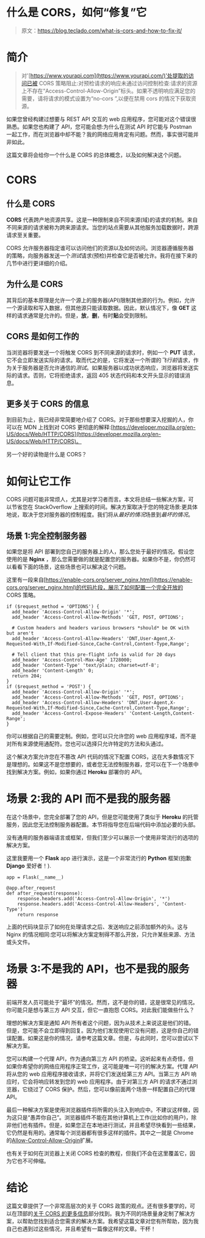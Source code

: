 # 什么是 CORS，如何“修复”它

> 原文：<https://blog.teclado.com/what-is-cors-and-how-to-fix-it/>

# **简介**

> 对'[https://www.yourapi.com](https://www.yourapi.com/)'处提取的访问已被 CORS 策略阻止:对预检请求的响应未通过访问控制检查:请求的资源上不存在“Access-Control-Allow-Origin”标头。如果不透明响应满足您的需要，请将请求的模式设置为“no-cors ”,以便在禁用 cors 的情况下获取资源。

如果您曾经构建过想要与 REST API 交互的 web 应用程序，您可能对这个错误很熟悉。如果您也构建了 API，您可能会想:为什么在测试 API 时它能与 Postman 一起工作，而在浏览器中却不能？我的网络应用肯定有问题。然而，事实很可能并非如此。

这篇文章将会给你一个什么是 CORS 的总体概念，以及如何解决这个问题。

# **CORS**

## **什么是 CORS**

**CORS** 代表跨产地资源共享。这是一种限制来自不同来源(域)的请求的机制。来自不同来源的请求被称为跨来源请求。当您的站点需要从其他服务加载数据时，跨源请求至关重要。

CORS 允许服务器指定谁可以访问他们的资源以及如何访问。浏览器遵循服务器的策略，向服务器发送一个*测试*请求(预检)并检查它是否被允许。我将在接下来的几节中进行更详细的介绍。

## **为什么是 CORS**

其背后的基本原理是允许一个源上的服务器(API)限制其他源的行为。例如，允许一个源读取和写入数据，但其他源只能读取数据。因此，默认情况下，像 **GET** 这样的请求通常是允许的。但是，**放**，**删**，有时**贴**会受到限制。

## **CORS 是如何工作的**

当浏览器将要发送一个将触发 CORS 到不同来源的请求时，例如一个 **PUT** 请求，它不会立即发送实际的请求。取而代之的是，它将发送一个所谓的*飞行前*请求，作为关于服务器是否允许通信的*测试*。如果服务器以成功状态响应，浏览器将发送实际的请求。否则，它将拒绝请求，返回 405 状态代码和本文开头显示的错误消息。

## **更多关于 CORS 的信息**

到目前为止，我已经非常简要地介绍了 CORS。对于那些想要深入挖掘的人，你可以在 MDN 上找到对 CORS 更彻底的解释:[https://developer.mozilla.org/en-US/docs/Web/HTTP/CORS](https://developer.mozilla.org/en-US/docs/Web/HTTP/CORS)。

另一个好的读物是什么是 CORS？

# **如何让它工作**

CORS 问题可能非常烦人，尤其是对学习者而言。本文将总结一些解决方案，可以节省您在 StackOverflow 上搜索的时间。解决方案取决于您的特定场景:更具体地说，取决于您对服务器的控制程度。我们将从*最好的情况*场景到*最坏的情况*。

## **场景 1:完全控制服务器**

如果您是将 API 部署到您自己的服务器上的人，那么您处于最好的情况。假设您使用的是 **Nginx** ，那么您需要做的就是配置您的服务器。如果你不是，你仍然可以看看下面的场景，这些场景也可以解决这个问题。

这里有一段来自[https://enable-cors.org/server_nginx.html](https://enable-cors.org/server_nginx.html)的代码片段，展示了如何配置一个完全开放的 CORS 策略。

```
if ($request_method = 'OPTIONS') {
  add_header 'Access-Control-Allow-Origin' '*';
  add_header 'Access-Control-Allow-Methods' 'GET, POST, OPTIONS';

  # Custom headers and headers various browsers *should* be OK with but aren't
  add_header 'Access-Control-Allow-Headers' 'DNT,User-Agent,X-Requested-With,If-Modified-Since,Cache-Control,Content-Type,Range';

  # Tell client that this pre-flight info is valid for 20 days
  add_header 'Access-Control-Max-Age' 1728000;
  add_header 'Content-Type' 'text/plain; charset=utf-8';
  add_header 'Content-Length' 0;
  return 204;
}
if ($request_method = 'POST') {
  add_header 'Access-Control-Allow-Origin' '*';
  add_header 'Access-Control-Allow-Methods' 'GET, POST, OPTIONS';
  add_header 'Access-Control-Allow-Headers' 'DNT,User-Agent,X-Requested-With,If-Modified-Since,Cache-Control,Content-Type,Range';
  add_header 'Access-Control-Expose-Headers' 'Content-Length,Content-Range';
} 
```

你可以根据自己的需要定制。例如，您可以只允许您的 web 应用程序域，而不是对所有来源使用通配符。您也可以选择只允许特定的方法和头通过。

这个解决方案允许您在不篡改 API 代码的情况下配置 CORS，这在大多数情况下是理想的。如果这不是您想要的，或者您无法控制服务器，您可以在下一个场景中找到解决方案。例如，如果你通过 **Heroku** 部署你的 API。

# **场景 2:我的 API 而不是我的服务器**

在这个场景中，您完全部署了您的 API，但是您可能使用了类似于 **Heroku** 的托管服务，因此您无法控制服务器配置。本节将指导您在后端代码中添加必要的头部。

没有通用的服务器端语言或框架，但我们至少可以展示一个使用非常流行的选项的解决方案。

这里我要用一个 **Flask** app 进行演示，这是一个非常流行的 **Python** 框架(抱歉 **Django** 爱好者！).

```
app = Flask(__name__)

@app.after_request
def after_request(response):
    response.headers.add('Access-Control-Allow-Origin', '*')
    response.headers.add('Access-Control-Allow-Headers', 'Content-Type')
    return response 
```

上面的代码块显示了如何在处理请求之后、发送响应之前添加额外的头。这与 Nginx 的情况相同:您可以将解决方案定制得不那么开放，只允许某些来源、方法或头文件。

# **场景 3:不是我的 API，也不是我的服务器**

前端开发人员可能处于“最坏”的情况。然而，这不是你的错，这是很常见的情况。你可能只是想与第三方 API 交互，但它一直抱怨 CORS。对此我们能做些什么？

理想的解决方案是通知 API 所有者这个问题，因为从技术上来说这是他们的错。但是，您可能不会立即得到回复。因为他们发现使用它没有问题，这是你自己的错误配置。如果这是你的情况，请参考这篇文章。但是，与此同时，您可以尝试以下解决方案。

您可以构建一个代理 API，作为通向第三方 API 的桥梁。这听起来有点奇怪，但如果你希望你的网络应用程序正常工作，这可能是唯一可行的解决方案。代理 API 将从您的 web 应用程序接收请求，并将它们发送给第三方 API。当第三方 API 响应时，它会将响应转发到您的 web 应用程序。由于对第三方 API 的请求不通过浏览器，它绕过了 CORS 保护。然后，您可以像前面两个场景一样配置自己的代理 API。

最后一种解决方案是使用浏览器插件将所需的头注入到响应中。不建议这样做，因为这只是“愚弄你自己”。浏览器插件不能在其他计算机上工作(比如你的用户)，除非他们也有插件。但是，如果您正在本地进行测试，并且希望尽快看到一些结果，它仍然是有用的。通常每个浏览器都有很多这样的插件。其中之一就是 Chrome 的[Allow-Control-Allow-Origin](https://chrome.google.com/webstore/detail/allow-control-allow-origi/nlfbmbojpeacfghkpbjhddihlkkiljbi)扩展。

也有关于如何在浏览器上关闭 CORS 检查的教程，但我们不会在这里覆盖它，因为它也不可伸缩。

# **结论**

这篇文章提供了一个非常高层次的关于 CORS 政策的观点。还有很多要学的，可以在顶部的[关于 CORS 的更多信息](#More-about-CORS)部分找到。我为不同的场景量身定制了解决方案，以帮助您找到适合您需求的解决方案。我希望这篇文章对您有所帮助，因为我自己也遇到过这些情况，并且希望有一篇像这样的文章。干杯！